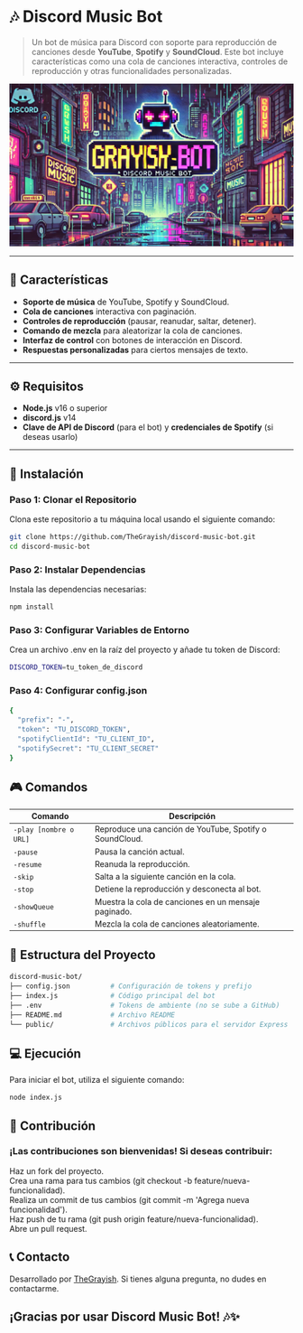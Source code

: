 # 🎶 Discord Music Bot

> Un bot de música para Discord con soporte para reproducción de canciones desde **YouTube**, **Spotify** y **SoundCloud**. Este bot incluye características como una cola de canciones interactiva, controles de reproducción y otras funcionalidades personalizadas.

![Discord Music Bot Banner](BANNER.webp) <!-- Imagen simulada, actualiza más adelante -->

---

## 🌟 Características

- **Soporte de música** de YouTube, Spotify y SoundCloud.
- **Cola de canciones** interactiva con paginación.
- **Controles de reproducción** (pausar, reanudar, saltar, detener).
- **Comando de mezcla** para aleatorizar la cola de canciones.
- **Interfaz de control** con botones de interacción en Discord.
- **Respuestas personalizadas** para ciertos mensajes de texto.

---


## ⚙️ Requisitos

- **Node.js** v16 o superior
- **discord.js** v14
- **Clave de API de Discord** (para el bot) y **credenciales de Spotify** (si deseas usarlo)

---

## 🚀 Instalación

### Paso 1: Clonar el Repositorio
Clona este repositorio a tu máquina local usando el siguiente comando:

```bash
git clone https://github.com/TheGrayish/discord-music-bot.git
cd discord-music-bot
```

### Paso 2: Instalar Dependencias
Instala las dependencias necesarias:
```bash
npm install
```
### Paso 3: Configurar Variables de Entorno
Crea un archivo .env en la raíz del proyecto y añade tu token de Discord:
```bash
DISCORD_TOKEN=tu_token_de_discord
```
### Paso 4: Configurar config.json
```bash
{
  "prefix": "-",
  "token": "TU_DISCORD_TOKEN",
  "spotifyClientId": "TU_CLIENT_ID",
  "spotifySecret": "TU_CLIENT_SECRET"
}
```

## 🎮 Comandos

| Comando               | Descripción                                                               |
|-----------------------|---------------------------------------------------------------------------|
| `-play [nombre o URL]` | Reproduce una canción de YouTube, Spotify o SoundCloud.                 |
| `-pause`              | Pausa la canción actual.                                                 |
| `-resume`             | Reanuda la reproducción.                                                 |
| `-skip`               | Salta a la siguiente canción en la cola.                                 |
| `-stop`               | Detiene la reproducción y desconecta al bot.                             |
| `-showQueue`          | Muestra la cola de canciones en un mensaje paginado.                     |
| `-shuffle`            | Mezcla la cola de canciones aleatoriamente.                              |

## 📁 Estructura del Proyecto

```bash
discord-music-bot/
├── config.json          # Configuración de tokens y prefijo
├── index.js             # Código principal del bot
├── .env                 # Tokens de ambiente (no se sube a GitHub)
├── README.md            # Archivo README
└── public/              # Archivos públicos para el servidor Express
```

## 💻 Ejecución
Para iniciar el bot, utiliza el siguiente comando:

``` bash
node index.js
```

## 🤝 Contribución
### ¡Las contribuciones son bienvenidas! Si deseas contribuir:

Haz un fork del proyecto. \
Crea una rama para tus cambios (git checkout -b feature/nueva-funcionalidad).  \
Realiza un commit de tus cambios (git commit -m 'Agrega nueva funcionalidad'). \
Haz push de tu rama (git push origin feature/nueva-funcionalidad). \
Abre un pull request.

## 📞 Contacto
Desarrollado por [TheGrayish](https://github.com/TheGrayish). Si tienes alguna pregunta, no dudes en contactarme.


## ¡Gracias por usar Discord Music Bot! 🎶✨

